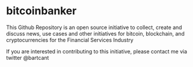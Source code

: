 # bitcoinbanker

This Github Repository is an open source initiative to collect, create and discuss news, use cases and other initiatives for bitcoin, blockchain, and cryptocurrencies for the Financial Services Industry

If you are interested in contributing to this initiative, please contact me via twitter  @bartcant
